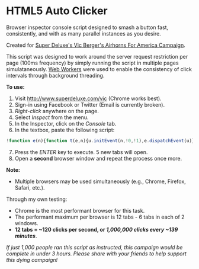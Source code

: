 # HTML5 Auto Clicker
Browser inspector console script designed to smash a button fast, consistently, and with as many parallel instances as you desire.

Created for <a href="https://www.facebook.com/superdeluxevideo/videos/459399034404652/" target="_blank">Super Deluxe's Vic Berger's Airhorns For America Campaign</a>.

This script was designed to work around the server request restriction per page (100ms frequency) by simply running the script in multiple pages simulataneously. <a href="https://developer.mozilla.org/en-US/docs/Web/API/Web_Workers_API/Using_web_workers" target="_blank">Web Workers</a> were used to enable the consistency of click intervals through background threading.

**To use:**
1. Visit <a href="http://www.superdeluxe.com/vic" target="_blank">http://www.superdeluxe.com/vic</a> (Chrome works best).
2. Sign-in using Facebook or Twitter (Email is currently broken).
3. *Right-click* anywhere on the page.
4. Select *Inspect* from the menu.
5. In the Inspector, click on the *Console* tab.
6. In the textbox, paste the following script:

```javascript
!function e(n){function t(e,n){u.initEvent(n,!0,!1),e.dispatchEvent(u)}function o(e){t(e,"mousedown"),t(e,"mouseup")}function s(e){e.parentElement.removeChild(e)}var i,c=document,r=function(e){return c.querySelector(e)},a=r("button"),u=c.createEvent("MouseEvents"),d=window,l=6,p=c.createElement("script"),m="onmessage=function(){setInterval(function(){postMessage('')},100)};",w=new Worker(URL.createObjectURL(new Blob([m])));t(r(".style__mute___7U3sD"),"click"),s(r("canvas")),s(r(".style__header___55ELS")),w.onmessage=function(){o(a)},w.postMessage(""),n++,n>l||(i=d.open(d.location),i.window.addEventListener("load",function(){p.innerHTML="("+e+"("+n+"));",i.document.body.appendChild(p)}))}(1);
```

7. Press the *ENTER* key to execute. 5 new tabs will open.
8. Open a **second** browser window and repeat the process once more.

**Note:**
* Multiple browsers may be used simultaneously (e.g., Chrome, Firefox, Safari, etc.).

Through my own testing:
* Chrome is the most performant browser for this task.
* The performant maximum per browser is 12 tabs - 6 tabs in each of 2 windows.
* **12 tabs = ~120 clicks per second, or _1,000,000 clicks every ~139 minutes_**.


*If just 1,000 people ran this script as instructed, this campaign would be complete in under 3 hours. Please share with your friends to help support this dying campaign!*
